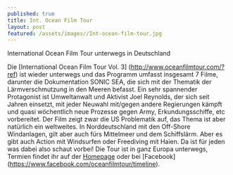 ```yaml
---
published: true
title: Int. Ocean Film Tour
layout: post
featured: /assets/images//Int-ocean-film-tour.jpg
---
```


International Ocean Film Tour unterwegs in Deutschland

Die [International Ocean Film Tour Vol. 3] (http://www.oceanfilmtour.com/?ref) ist wieder unterwegs und das Programm umfasst insgesamt 7 Filme, darunter die Dokumentation SONIC SEA, die sich mit der Thematik der Lärmverschmutzung in den Meeren befasst. Ein sehr spannender Protagonist ist Umweltanwalt und Aktivist Joel Reynolds, der sich seit Jahren einsetzt, mit jeder Neuwahl mit/gegen andere Regierungen kämpft und quasi wöchentlich neue Prozesse gegen Army, Erkundungsschiffe, etc vorbereitet.
Der Film zeigt zwar die US Problematik auf, das Thema ist aber natürlich ein weltweites. In Norddeutschland mit den Off-Shore Windanlagen, gilt aber auch fürs Mittelmeer und dem Schiffslärm.  Aber es gibt auch Action mit Windsurfen oder Freediving mit Haien. Da ist für jeden was dabei also schaut vorbei!  Die Tour ist in ganz Europa unterwegs, Termien findet ihr auf der [Homepage](http://www.oceanfilmtour.com/?ref) oder bei [Facebook] (https://www.facebook.com/oceanfilmtour/timeline).

